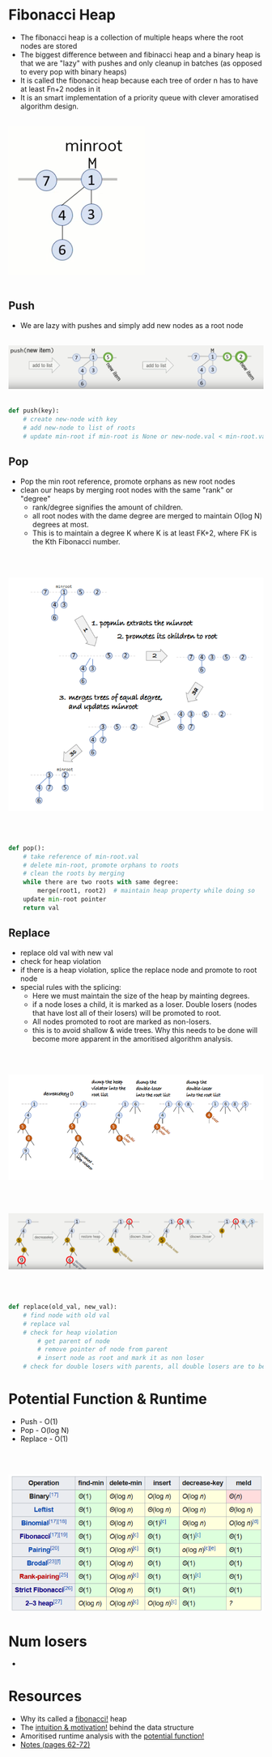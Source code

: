 # Fibonacci Heap
- The fibonacci heap is a collection of multiple heaps where the root nodes are stored
- The biggest difference between and fibinacci heap and a binary heap is that we are "lazy" with pushes and 
only cleanup in batches (as opposed to every pop with binary heaps)
- It is called the fibonacci heap because each tree of order n has to have at least Fn+2 nodes in it
- It is an smart implementation of a priority queue with clever amoratised algorithm design. 
<br></br>

![1](images/fib-heap.png)
<br></br>

## Push
- We are lazy with pushes and simply add new nodes as a root node
<br></br>

![](images/push.png?raw=true)
<br></br>

```python
def push(key):
    # create new-node with key
    # add new-node to list of roots
    # update min-root if min-root is None or new-node.val < min-root.val
```

## Pop
- Pop the min root reference, promote orphans as new root nodes
- clean our heaps by merging root nodes with the same "rank" or "degree"
    - rank/degree signifies the amount of children.
    - all root nodes with the dame degree are merged to maintain O(log N) degrees at most.
    - This is to maintain a degree K where K is at least FK+2, where FK is the Kth Fibonacci number.

<br></br>

![](images/pop.png?raw=true)

<br></br>

```python
def pop():
    # take reference of min-root.val
    # delete min-root, promote orphans to roots
    # clean the roots by merging
    while there are two roots with same degree:
        merge(root1, root2)  # maintain heap property while doing so
    update min-root pointer
    return val
```

## Replace
- replace old val with new val
- check for heap violation
- if there is a heap violation, splice the replace node and promote to root node
- special rules with the splicing:
    - Here we must maintain the size of the heap by mainting degrees.
    - if a node loses a child, it is marked as a loser. Double losers (nodes that have lost all of their losers) will be promoted to root.
    - All nodes promoted to root are marked as non-losers.
    - this is to avoid shallow & wide trees. Why this needs to be done will become more apparent in 
    the amoritised algorithm analysis. 

<br></br>

![](images/replace-1.png?raw=true)

<br></br>

![](images/replace-2.png?raw=true)

<br></br>

```python
def replace(old_val, new_val):
    # find node with old val
    # replace val
    # check for heap violation
        # get parent of node
        # remove pointer of node from parent
        # insert node as root and mark it as non loser
    # check for double losers with parents, all double losers are to be promoted to root
```


# Potential Function & Runtime
- Push - O(1)
- Pop - O(log N)
- Replace - O(1)

<br></br>

![](images/complexity.png?raw=true)


# Num losers
- 

# Resources
- Why its called a [fibonacci!](https://stackoverflow.com/a/14333315/12454155) heap
- The [intuition & motivation!](https://stackoverflow.com/a/19508527/12454155) behind the data structure
- Amoritised runtime analysis with the [potential function!](https://www.youtube.com/watch?v=6_BBQWQ2HQQ)
- [Notes (pages 62-72)](https://www.cl.cam.ac.uk/teaching/2021/Algorithms/notes2.pdf)